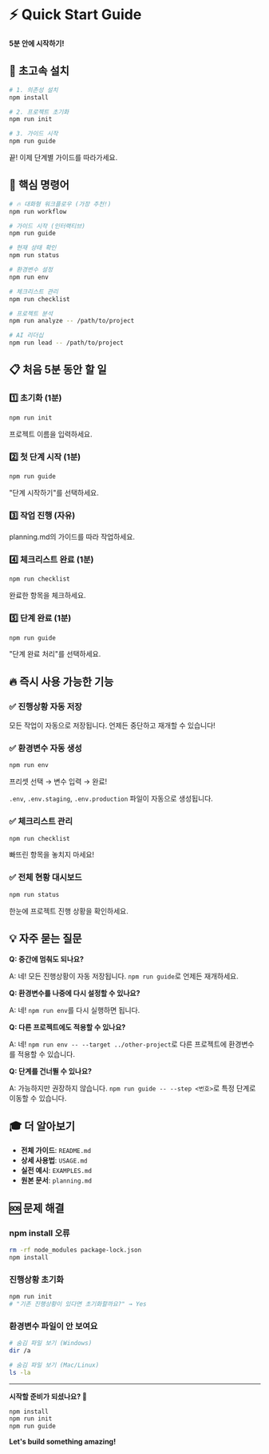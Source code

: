 # ⚡ Quick Start Guide

**5분 안에 시작하기!**

## 🚀 초고속 설치

```bash
# 1. 의존성 설치
npm install

# 2. 프로젝트 초기화
npm run init

# 3. 가이드 시작
npm run guide
```

끝! 이제 단계별 가이드를 따라가세요.

## 🎯 핵심 명령어

```bash
# 🔥 대화형 워크플로우 (가장 추천!)
npm run workflow

# 가이드 시작 (인터랙티브)
npm run guide

# 현재 상태 확인
npm run status

# 환경변수 설정
npm run env

# 체크리스트 관리
npm run checklist

# 프로젝트 분석
npm run analyze -- /path/to/project

# AI 리더십
npm run lead -- /path/to/project
```

## 📋 처음 5분 동안 할 일

### 1️⃣ 초기화 (1분)

```bash
npm run init
```

프로젝트 이름을 입력하세요.

### 2️⃣ 첫 단계 시작 (1분)

```bash
npm run guide
```

"단계 시작하기"를 선택하세요.

### 3️⃣ 작업 진행 (자유)

planning.md의 가이드를 따라 작업하세요.

### 4️⃣ 체크리스트 완료 (1분)

```bash
npm run checklist
```

완료한 항목을 체크하세요.

### 5️⃣ 단계 완료 (1분)

```bash
npm run guide
```

"단계 완료 처리"를 선택하세요.

## 🔥 즉시 사용 가능한 기능

### ✅ 진행상황 자동 저장

모든 작업이 자동으로 저장됩니다. 언제든 중단하고 재개할 수 있습니다!

### ✅ 환경변수 자동 생성

```bash
npm run env
```

프리셋 선택 → 변수 입력 → 완료!

`.env`, `.env.staging`, `.env.production` 파일이 자동으로 생성됩니다.

### ✅ 체크리스트 관리

```bash
npm run checklist
```

빠뜨린 항목을 놓치지 마세요!

### ✅ 전체 현황 대시보드

```bash
npm run status
```

한눈에 프로젝트 진행 상황을 확인하세요.

## 💡 자주 묻는 질문

**Q: 중간에 멈춰도 되나요?**

A: 네! 모든 진행상황이 자동 저장됩니다. `npm run guide`로 언제든 재개하세요.

**Q: 환경변수를 나중에 다시 설정할 수 있나요?**

A: 네! `npm run env`를 다시 실행하면 됩니다.

**Q: 다른 프로젝트에도 적용할 수 있나요?**

A: 네! `npm run env -- --target ../other-project`로 다른 프로젝트에 환경변수를 적용할 수 있습니다.

**Q: 단계를 건너뛸 수 있나요?**

A: 가능하지만 권장하지 않습니다. `npm run guide -- --step <번호>`로 특정 단계로 이동할 수 있습니다.

## 🎓 더 알아보기

- **전체 가이드**: `README.md`
- **상세 사용법**: `USAGE.md`
- **실전 예시**: `EXAMPLES.md`
- **원본 문서**: `planning.md`

## 🆘 문제 해결

### npm install 오류

```bash
rm -rf node_modules package-lock.json
npm install
```

### 진행상황 초기화

```bash
npm run init
# "기존 진행상황이 있다면 초기화할까요?" → Yes
```

### 환경변수 파일이 안 보여요

```bash
# 숨김 파일 보기 (Windows)
dir /a

# 숨김 파일 보기 (Mac/Linux)
ls -la
```

---

**시작할 준비가 되셨나요? 🚀**

```bash
npm install
npm run init
npm run guide
```

**Let's build something amazing!**
